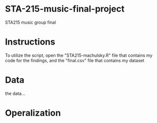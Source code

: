 # STA-215-music-final-project
STA215 music group final

# Instructions
To utilize the script, open the "STA215-machulsky.R" file that contains my code for the findings, and the "final.csv" file that contains my dataset

# Data
the data...

# Operalization
